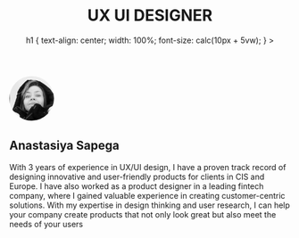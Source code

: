<html lang="en">
<head>
<meta charset="UTF-8">
</head>
<body>
<header>
<h1>UX UI DESIGNER</h1 
  <style type="text/css">
		h1 {
			text-align: center;
			width: 100%;
			font-size: calc(10px + 5vw);
		}
	</style>>
</header>
<main>
<img src="https://github.com/Sapega-an/folio.github.io/blob/ec67087df5857dd4d5c70cf76b776192eca8b77b/Screenshot_1.png" alt="Мое фото" style="border-radius: 50%; height: 80px; width: 80px;">
<h2>Anastasiya Sapega</h2>
<p> With 3 years of experience in UX/UI design, I have a proven track record of designing innovative and user-friendly products for clients in CIS and Europe. I have also worked as a product designer in a leading fintech company, where I gained valuable experience in creating customer-centric solutions. With my expertise in design thinking and user research, I can help your company create products that not only look great but also meet the needs of your users </p>
</main>
</body>
</html>
